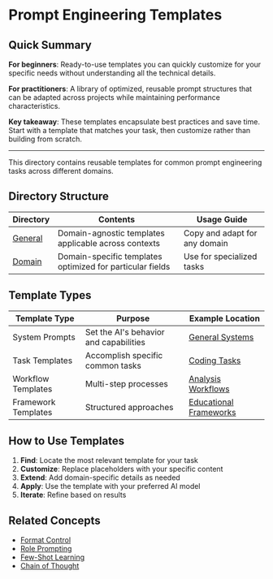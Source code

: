 # Prompt Engineering Templates

## Quick Summary
**For beginners**: Ready-to-use templates you can quickly customize for your specific needs without understanding all the technical details.

**For practitioners**: A library of optimized, reusable prompt structures that can be adapted across projects while maintaining performance characteristics.

**Key takeaway**: These templates encapsulate best practices and save time. Start with a template that matches your task, then customize rather than building from scratch.

---

This directory contains reusable templates for common prompt engineering tasks across different domains.

## Directory Structure

| Directory | Contents | Usage Guide |
|-----------|----------|-------------|
| [General](general/) | Domain-agnostic templates applicable across contexts | Copy and adapt for any domain |
| [Domain](domain/) | Domain-specific templates optimized for particular fields | Use for specialized tasks |

## Template Types

| Template Type | Purpose | Example Location |
|---------------|---------|------------------|
| System Prompts | Set the AI's behavior and capabilities | [General Systems](general/system/) |
| Task Templates | Accomplish specific common tasks | [Coding Tasks](domain/coding/) |
| Workflow Templates | Multi-step processes | [Analysis Workflows](domain/data_analysis/) |
| Framework Templates | Structured approaches | [Educational Frameworks](domain/education/) |

## How to Use Templates

1. **Find**: Locate the most relevant template for your task
2. **Customize**: Replace placeholders with your specific content
3. **Extend**: Add domain-specific details as needed
4. **Apply**: Use the template with your preferred AI model
5. **Iterate**: Refine based on results

## Related Concepts

- [Format Control](../docs/prompt_patterns/format_control.md)
- [Role Prompting](../docs/prompt_patterns/role_prompting.md)
- [Few-Shot Learning](../docs/prompt_patterns/few_shot.md)
- [Chain of Thought](../docs/prompt_patterns/chain_of_thought.md) 